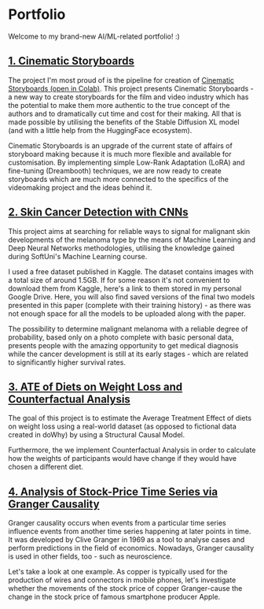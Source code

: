 # Portfolio
Welcome to my brand-new AI/ML-related portfolio! :) 

## [1. Cinematic Storyboards](Cinematic-Storyboards-with-SDXL.md)
The project I'm most proud of is the pipeline for creation of [Cinematic Storyboards (open in Colab)](https://colab.research.google.com/drive/18adY8WtK91mCePVD3BJv2kmPQmunPqf0?usp=sharing). This project presents Cinematic Storyboards - a new way to create storyboards for the film and video industry which has the potential to make them more authentic to the true concept of the authors and to dramatically cut time and cost for their making. All that is made possible by utilising the benefits of the Stable Diffusion XL model (and with a little help from the HuggingFace ecosystem).

Cinematic Storyboards is an upgrade of the current state of affairs of storyboard making because it is much more flexible and available for customisation. By implementing simple Low-Rank Adaptation (LoRA) and fine-tuning (Dreambooth) techniques, we are now ready to create storyboards which are much more connected to the specifics of the videomaking project and the ideas behind it. 

## [2. Skin Cancer Detection with CNNs](CNN-skin-cancer-detection.ipynb)
This project aims at searching for reliable ways to signal for malignant skin developments of the melanoma type by the means of Machine Learning and Deep Neural Networks methodologies, utilising the knowledge gained during SoftUni's Machine Learning course. 

I used a free dataset published in Kaggle. The dataset contains images with a total size of around 1.5GB. If for some reason it's not convenient to download them from Kaggle, here's a link to them stored in my personal Google Drive. Here, you will also find saved versions of the final two models presented in this paper (complete with their training history) - as there was not enough space for all the models to be uploaded along with the paper.

The possibility to determine malignant melanoma with a reliable degree of probability, based only on a photo complete with basic personal data, presents people with the amazing opportunity to get medical diagnosis while the cancer development is still at its early stages - which are related to significantly higher survival rates.

## [3. ATE of Diets on Weight Loss and Counterfactual Analysis](ATE-Counterfactual-Analysis-Diets.ipynb)
The goal of this project is to estimate the Average Treatment Effect of diets on weight loss using a real-world dataset (as opposed to fictional data created in doWhy) by using a Structural Causal Model.

Furthermore, the we implement Counterfactual Analysis in order to calculate how the weights of participants would have change if they would have chosen a different diet.

## [4. Analysis of Stock-Price Time Series via Granger Causality](Stock-Price-Analysis-Granger-Causality.ipynb)
Granger causality occurs when events from a particular time series influence events from another time series happening at later points in time. It was developed by Clive Granger in 1969 as a tool to analyse cases and perform predictions in the field of economics. Nowadays, Granger causality is used in other fields, too - such as neuroscience.

Let's take a look at one example. As copper is typically used for the production of wires and connectors in mobile phones, let's investigate whether the movements of the stock price of copper Granger-cause the change in the stock price of famous smartphone producer Apple.
